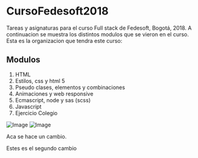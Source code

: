 # CursoFedesoft2018
Tareas y asignaturas para el curso Full stack de Fedesoft, Bogotá, 2018. A continuacion se muestra los distintos modulos que se vieron en el curso. Esta es la organizacion que tendra este curso: 
## Modulos

1. HTML
2. Estilos, css y html 5
3. Pseudo clases, elementos y combinaciones
4. Animaciones y web responsive
5. Ecmascript, node y sas (scss)
6. Javascript
7. Ejercicio Colegio

![Image](https://www.hindilearn.in/images1/html.png)
![Image](https://cms-assets.tutsplus.com/uploads/users/71/courses/1040/preview_image/css-1.png)

Aca se hace un cambio.

Estes es el segundo cambio
